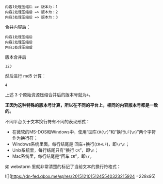 ```
内容1处理压缩后 => 版本为：1
内容2处理压缩后 => 版本为：2
内容3处理压缩后 => 版本为：3
```
合并内容后：
```
内容1处理压缩后
内容2处理压缩后
内容3处理压缩后
```
版本合并后
```
123
```
然后进行 md5 计算：
```
4
```
上述 3 个原始资源压缩合并后的版本号就为`4`。


**正因为这种特殊的版本号计算，所以在不同的平台上，相同的内容版本号都是一致的。**

不同平台关于文本换行符有不同的表现形式：

- 在微软的MS-DOS和Windows中，使用“回车`CR`(`\r`)”和“换行`LF`(`\n`)”两个字符作为换行符；
- Windows系统里面，每行结尾是 回车+换行(`CR+LF`)，即`\r\n`；
- Unix系统里，每行结尾只有“换行 `CR`”，即`\n`；
- Mac系统里，每行结尾是“回车 `CR`”，即`\r`。

如 webstorm 里就非常清楚的标记了当前文本的换行符格式：

![](https://dn-fed.qbox.me/@/res/20151210151245540323215924 =228x95)
